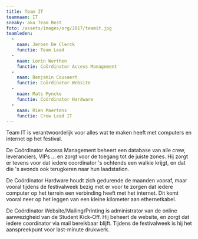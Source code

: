 ```yaml
---
title: Team IT
teamnaam: IT
sneaky: aka Team Best
foto: /assets/images/org/2017/teamit.jpg
teamleden:
  -
    naam: Jeroen De Clerck
    functie: Team Lead
  -
    naam: Lorin Werthen
    functie: Coördinator Access Management
  -
    naam: Benjamin Cousaert
    functie: Coördinator Website
  -
    naam: Mats Myncke
    functie: Coördinator Hardware
  -
    naam: Rien Maertens
    functie: Crew Lead IT
---
```


Team IT is verantwoordelijk voor alles wat te maken heeft met computers en internet op het festival.

De Coördinator Access Management beheert een database van alle crew, leveranciers, VIPs ... en zorgt voor de toegang tot de juiste zones. Hij zorgt er tevens voor dat iedere coordinator 's ochtends een walkie krijgt, en dat die 's avonds ook terugkeren naar hun laadstation.

De Coördinator Hardware houdt zich gedurende de maanden vooraf, maar vooral tijdens de festivalweek bezig met er voor te zorgen dat iedere computer op het terrein een verbinding heeft met het internet. Dit komt vooral neer op het leggen van een kleine kilometer aan ethernetkabel.

De Coördinator Website/Mailing/Printing is administrator van de online aanwezigheid van de Student Kick-Off. Hij beheert de website, en zorgt dat iedere coordinator via mail bereikbaar blijft. Tijdens de festivalweek is hij het aanspreekpunt voor last-minute drukwerk.
